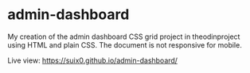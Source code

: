 # admin-dashboard

My creation of the admin dashboard CSS grid project in theodinproject using HTML and plain CSS. The document is not responsive for mobile.

Live view: https://suix0.github.io/admin-dashboard/
